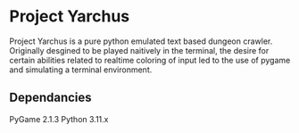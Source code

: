 # Project Yarchus

Project Yarchus is a pure python emulated text based dungeon crawler. Originally desgined to be played naitively in the terminal, the desire for certain abilities related to realtime coloring of input led to the use of pygame and simulating a terminal environment.

## Dependancies

PyGame 2.1.3
Python 3.11.x